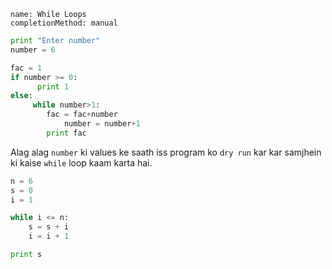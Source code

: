 ```ngMeta
name: While Loops
completionMethod: manual
```

```python
print "Enter number"
number = 6

fac = 1
if number >= 0:
	  print 1
else:
 	 while number>1:
		fac = fac+number
    		number = number+1
  		print fac
```
Alag alag `number` ki values ke saath iss program ko `dry run` kar kar samjhein ki kaise `while` loop kaam karta hai.


```python
n = 6
s = 0
i = 1

while i <= n:
    s = s + i
    i = i + 1

print s
```